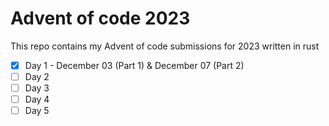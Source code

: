 # Advent of code 2023

This repo contains my Advent of code submissions for 2023 written in rust


- [x] Day 1 - December 03 (Part 1) & December 07 (Part 2)
- [ ] Day 2
- [ ] Day 3
- [ ] Day 4
- [ ] Day 5